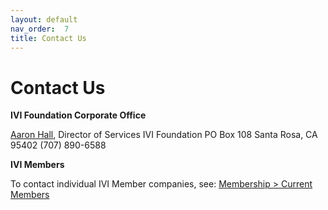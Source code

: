 ```yaml
---
layout: default
nav_order:  7
title: Contact Us
---
```

# Contact Us



**IVI Foundation Corporate Office**

[Aaron Hall](mailto:execdir@ivifoundation.org), Director of Services
IVI Foundation
PO Box 108
Santa Rosa, CA 95402
(707) 890-6588


**IVI Members**

To contact individual IVI Member companies, see: [Membership \> Current Members](membership/current_members.html)
